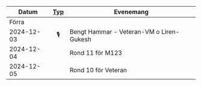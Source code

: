 <script> 
	function changeMonth(month) { 
		history.replaceState(null, '', month); 
		window.location.reload();
	} 
</script>

|Datum|[Typ](../Typ)|Evenemang|
|-|:-:|-|
|<a onclick="changeMonth('../2024-11')">Förra</a>|||
|2024-12-03|🎙️|Bengt Hammar - Veteran-VM o Liren-Gukesh|
|2024-12-04||Rond 11 för M123|
|2024-12-05||Rond 10 för Veteran|
